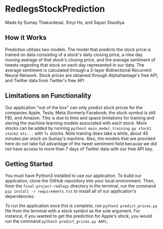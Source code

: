 # RedlegsStockPrediction
Made by Sumay Thakurdesai, Xinyi He, and Sayan Sisodiya. 

## How it Works
Prediction utilizes two models. The model that predicts the stock price is trained on data consisting of a stock's daily closing price, a nine day moving average of that stock's closing price, and the average sentiment of tweets regarding that stock on each day represented in our data. The average sentiment is calculated through a 2-layer Bidirectional Recurrent Neural Network. Stock prices are obtained through AlphaVantage's free API, and Twitter data from Twitter's free API

## Limitations on Functionality
Our application "out of the box" can only predict stock prices for the companies Apple, Tesla, Meta (formerly Facebook; the stock symbol is still FB), and Amazon. This is due to time and space limitations for training and storing the machine learning models associated with each stock. More stocks can be added by running ```python3 main_model_training.py stock1 stock2 etc...``` with 1+ stocks. Note training does take a while, about 45 minutes per stock on Sumay's machine. Also, the models that are provided here do not take full advantage of the tweet sentiment field because we did not have access to more than 7 days of Twitter data with our free API key.

## Getting Started
You must have Python3 installed to use our application. To build our application, clone the GitHub repository into your local environment. Then, from the ```final-project-redlegs``` directory in the terminal, run the command ```pip install -r requirements.txt``` to install all of our application's dependencies.

To run the application once this is complete, run ```python3 predict_prices.py``` file from the terminal with a stock symbol as the sole argument. For instance, if you wanted to get the prediction for Apple's stock, you would run the command ```python3 predict_prices.py AAPL```. 
